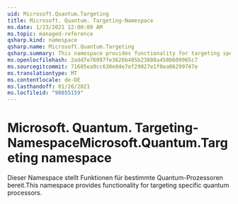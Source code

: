 ```yaml
---
uid: Microsoft.Quantum.Targeting
title: Microsoft. Quantum. Targeting-Namespace
ms.date: 1/23/2021 12:00:00 AM
ms.topic: managed-reference
qsharp.kind: namespace
qsharp.name: Microsoft.Quantum.Targeting
qsharp.summary: This namespace provides functionality for targeting specific quantum processors.
ms.openlocfilehash: 2add7e76097fe3626b405b23888a4580609965c7
ms.sourcegitcommit: 71605ea9cc630e84e7ef29027e1f0ea06299747e
ms.translationtype: MT
ms.contentlocale: de-DE
ms.lasthandoff: 01/26/2021
ms.locfileid: "98855159"
---
```

# <a name="microsoftquantumtargeting-namespace"></a><span data-ttu-id="1a67d-102">Microsoft. Quantum. Targeting-Namespace</span><span class="sxs-lookup"><span data-stu-id="1a67d-102">Microsoft.Quantum.Targeting namespace</span></span>

<span data-ttu-id="1a67d-103">Dieser Namespace stellt Funktionen für bestimmte Quantum-Prozessoren bereit.</span><span class="sxs-lookup"><span data-stu-id="1a67d-103">This namespace provides functionality for targeting specific quantum processors.</span></span>

